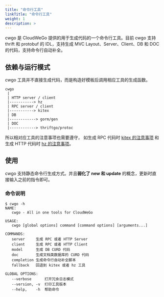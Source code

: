 ```yaml
---
title: "命令行工具"
linkTitle: "命令行工具"
weight: 1
description: >
---
```


cwgo 是 CloudWeGo 提供的用于生成代码的一个命令行工具。目前 cwgo 支持 thrift 和 protobuf 的 IDL，支持生成 MVC Layout、Server、Client、DB 和 DOC 的代码，支持命令行自动补全。

## 依赖与运行模式

cwgo 工具并不直接生成代码，而是构造好模板后调用相应工具的生成函数。

```console
cwgo
 |
 | HTTP server / client
 |-----------> hz
 | RPC server / client
 |-----------> kitex
 | DB
 |------------> gorm/gen
 | DOC
 |------------> thriftgo/protoc
```

所以相对应工具的注意事项也需要遵守， 如生成 RPC 代码时 [kitex 的注意事项](/zh/docs/kitex/tutorials/code-gen/code_generation/#%E4%BD%BF%E7%94%A8-protobuf-idl-%E7%9A%84%E6%B3%A8%E6%84%8F%E4%BA%8B%E9%A1%B9) 和生成 HTTP 代码时 [hz 的注意事项](/zh/docs/hertz/tutorials/toolkit/cautions/)。

## 使用

cwgo 支持静态命令行生成方式。并且**弱化了 new 和 update** 的概念，更新时直接输入之前的指令即可。

### 命令说明

```shell
$ cwgo -h
NAME:
   cwgo - All in one tools for CloudWeGo

USAGE:
   cwgo [global options] command [command options] [arguments...]

COMMANDS:
   server     生成 RPC 或者 HTTP Server
   client     生成 RPC 或者 HTTP Client
   model      生成 DB CURD 代码
   doc        生成文档类数据库的 CURD 代码
   completion 生成命令行自动补全脚本
   fallback   回退到 kitex 或者 hz 工具

GLOBAL OPTIONS:
   --verbose      打开冗余日志模式
   --version, -v  打印工具版本
   --help,    -h  帮助命令
```
